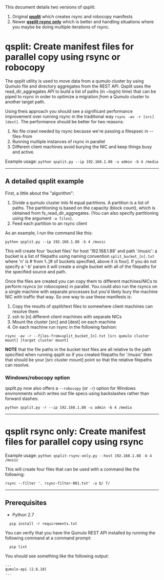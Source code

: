 This document details two versions of qsplit:

1. Original **[qsplit](#qsplit-create-manifest-files-for-parallel-copy-using-rsync-or-robocopy)** which 
creates rsync and robocopy manifests
2. Newer **[qsplit rsync only](#qsplit-rsync-only-create-manifest-files-for-parallel-copy-using-rsync)** which is 
better and handling situations where you maybe be doing multiple iterations of rsync.

# qsplit: Create manifest files for parallel copy using rsync or robocopy

The qsplit utility is used to move data from a qumulo cluster by using Qumulo 
file and directory aggregates from the REST API. Qsplit uses the 
read_dir_aggregates API to build a list of paths (in ~log(n) time) that can 
be piped to rsync in order to optimize a migration *from* a Qumulo cluster to 
another target path.

Using theis approach you should see a significant performance improvement 
over running rsync in the traditional way `rsync -av -r [src] [dest]`. The 
performance should be better for two reasons:

1. No file crawl needed by rsync because we're passing a filespsec in --files-from
2. Running multiple instances of rsync in parallel
3. Different client machines avoid burying the NIC and keep things busy and active.


Example usage: `python qsplit.py --ip 192.168.1.88 -u admin -b 4 /media`


-----


## A detailed qsplit example

First, a little about the "algorithm":

1. Divide a qumulo cluster into N equal partitions. A partition is a list of 
paths. The partitioning is based on the capacity (block count), which is obtained 
from fs_read_dir_aggregates. (You can also specify partitioning using the argument
`-a files`).
2. Feed each partition to an rsync client

As an example, I run the command like this:

`python qsplit.py --ip 192.168.1.88 -b 4 /music`

This will create four 'bucket files' for host '192.168.1.88' and path '/music': 
a bucket is a list of filepaths using naming convention `split_bucket_[n].txt` 
where 'n' is # from 1..[# of buckets specified, above it is four]. If you do 
not specify a '-b' param it will create a single bucket with all of the 
filepaths for the specified source and path.

Once the files are created you can copy them to different machines/NICs to 
perform rsyncs (or robocopies) in parallel. You could also run the rsyncs on a 
single machine with separate processes but you'd likely bury the machine NIC 
with traffic that way. So one way to use these manifests is:

1. Copy the results of qsplit/text files to somewhere client machines can resolve them
2. ssh to [n] different client machines with separate NICs
3. Mount the cluster [src] and [dest] on each machine
4. On each machine run rsync in the following fashion:

`rsync -av -r --files-from=split_bucket_[n].txt [src qumulo cluster mount] [target cluster mount]`

**NOTE** that the file paths in the bucket text files are all relative to the 
path specified when running qsplit so if you created filepaths for '/music' 
then that should be your [src cluster mount] point so that the relative 
filepaths can resolve.


### Windows/robocopy option 
qsplit.py now also offers a `--robocopy` (or `-r`) option for Windows 
environments which writes out file specs using backslashes rather 
than forward slashes:

`python qsplit.py -r --ip 192.168.1.88 -u admin -b 4 /media`


-----

# qsplit rsync only: Create manifest files for parallel copy using rsync

Example usage: `python qsplit-rsync-only.py --host 192.168.1.88 -b 4 /music`

This will create four files that can be used with a command like the following:

`rsync --filter '. rsync-filter-001.txt' -a Q/ T/`


-----

## Prerequisites

* Python 2.7


```
  pip install -r requirements.txt
```

You can verify that you have the Qumulo REST API installed by running
the following command at a command prompt:
```
  pip list
```
You should see something like the following output:

```
...
qumulo-api (2.6.10)
...
```

